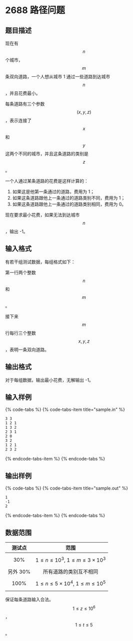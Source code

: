 # 2688 路径问题

## 题目描述

现在有 $$n$$ 个城市，$$m$$ 条双向道路，一个人想从城市 1 通过一些道路到达城市 $$n$$，并且花费最小。

每条道路有三个参数 $$(x, y, z)$$，表示连接了 $$x$$ 和 $$y$$ 这两个不同的城市，并且这条道路的类别是 $$z$$。

一个人通过某条道路的花费是这样计算的：

1. 如果这是他第一条通过的道路，费用为 1；
2. 如果这条道路跟他上一条通过的道路类别不同，费用为 1；
3. 如果这条道路跟他上一条通过的道路类别相同，费用为 0。

现在要求最小花费，如果无法到达城市 $$n$$，输出 -1。

## 输入格式

有若干组测试数据，每组格式如下：

第一行两个整数 $$n$$ 和 $$m$$。

接下来 $$m$$ 行每行三个整数 $$x,\,y,\,z$$，表明一条双向道路。

## 输出格式

对于每组数据，输出最小花费，无解输出 -1。

## 输入样例

{% code-tabs %}
{% code-tabs-item title="sample.in" %}
```text
3 3
1 2 1
1 3 2
2 3 1
2 0
3 2
1 2 1
2 3 2
```
{% endcode-tabs-item %}
{% endcode-tabs %}

## 输出样例

{% code-tabs %}
{% code-tabs-item title="sample.out" %}
```text
1
-1
2
```
{% endcode-tabs-item %}
{% endcode-tabs %}

## 数据范围

| 测试点 | 范围 |
| :---: | :---: |
| 30% | $$1 \leq n \leq 10^3,\ 1 \leq m \leq 3 \times 10^3$$  |
| 另外 30% | 所有道路的类别互不相同 |
| 100% | $$1 \leq n \leq 5 \times 10^4,\ 1 \leq m \leq 10^5$$  |

保证每条道路输入合法。 $$1 \leq z \leq 10^6$$ ，$$1 \leq t \leq 5$$。

